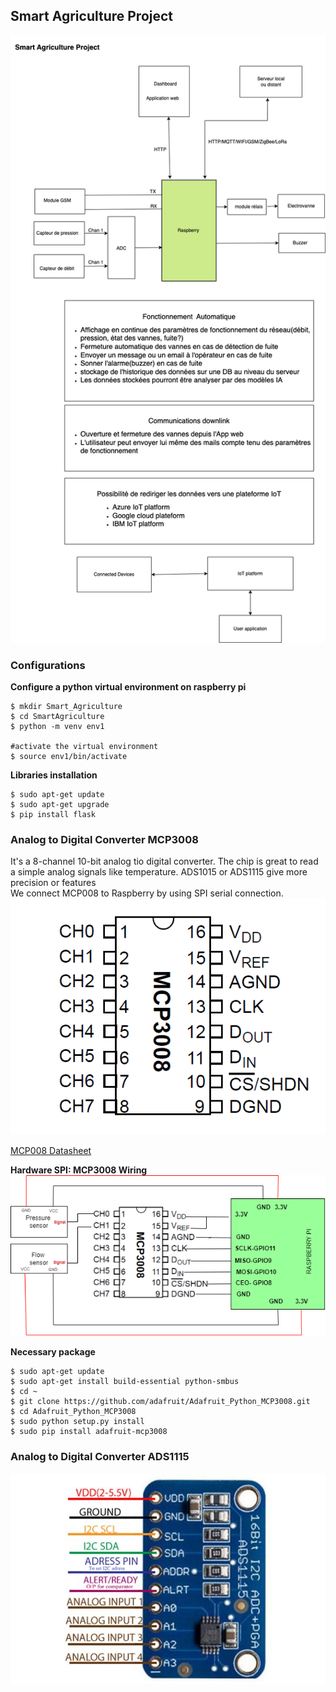 ## Smart Agriculture Project

![Alt text](project-img.png)

### Configurations

**Configure a python virtual environment on raspberry pi**
```
$ mkdir Smart_Agriculture
$ cd SmartAgriculture
$ python -m venv env1

#activate the virtual environment
$ source env1/bin/activate
```
**Libraries installation**
```
$ sudo apt-get update
$ sudo apt-get upgrade
$ pip install flask
```
### Analog to Digital Converter MCP3008

It's a 8-channel 10-bit analog tio digital converter. The chip is great to read a simple analog signals like temperature. ADS1015 or ADS1115 give more precision or features  
We connect MCP008 to Raspberry by using SPI serial connection. 
![Alt text](mcp008.gif)

[MCP008 Datasheet](http://www.adafruit.com/datasheets/MCP3008.pdf) 

**Hardware SPI: MCP3008 Wiring**
![Alt text](MCP008-wiring.drawio.png)

**Necessary package**
```
$ sudo apt-get update
$ sudo apt-get install build-essential python-smbus
$ cd ~
$ git clone https://github.com/adafruit/Adafruit_Python_MCP3008.git
$ cd Adafruit_Python_MCP3008
$ sudo python setup.py install
$ sudo pip install adafruit-mcp3008
```

### Analog to Digital Converter ADS1115

![Alt text](ADS1115.jpg)



